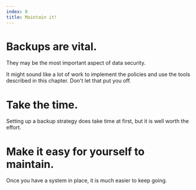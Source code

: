 ```yaml
---
index: 8
title: Maintain it!
---
```

# Backups are vital.

They may be the most important aspect of data security.

It might sound like a lot of work to implement the policies and use the tools described in this chapter. Don't let that put you off. 

# Take the time.

Setting up a backup strategy does take time at first, but it is well worth the effort.

# Make it easy for yourself to maintain. 

Once you have a system in place, it is much easier to keep going.